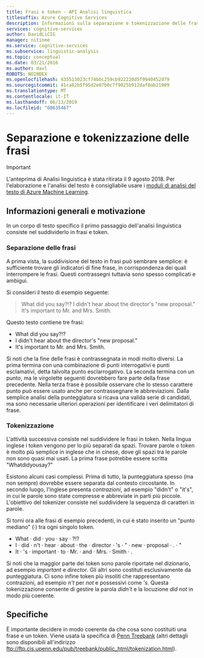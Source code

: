 ```yaml
---
title: Frasi e token - API Analisi linguistica
titlesuffix: Azure Cognitive Services
description: Informazioni sulla separazione e tokenizzazione delle frasi nell'API Analisi linguistica.
services: cognitive-services
author: DavidLiCIG
manager: nitinme
ms.service: cognitive-services
ms.subservice: linguistic-analysis
ms.topic: conceptual
ms.date: 03/21/2016
ms.author: davl
ROBOTS: NOINDEX
ms.openlocfilehash: 435513023cf74bbc259cb922220d5f9940452d79
ms.sourcegitcommit: 41ca82b5f95d2e07b0c7f9025b912daf0ab21909
ms.translationtype: MT
ms.contentlocale: it-IT
ms.lasthandoff: 06/13/2019
ms.locfileid: "60635467"
---
```

# <a name="sentence-separation-and-tokenization"></a>Separazione e tokenizzazione delle frasi

> [!IMPORTANT]
> L'anteprima di Analisi linguistica è stata ritirata il 9 agosto 2018. Per l'elaborazione e l'analisi del testo è consigliabile usare i [moduli di analisi del testo di Azure Machine Learning](https://docs.microsoft.com/azure/machine-learning/studio-module-reference/text-analytics).

## <a name="background-and-motivation"></a>Informazioni generali e motivazione

In un corpo di testo specifico il primo passaggio dell'analisi linguistica consiste nel suddividerlo in frasi e token.

### <a name="sentence-separation"></a>Separazione delle frasi

A prima vista, la suddivisione del testo in frasi può sembrare semplice: è sufficiente trovare gli indicatori di fine frase, in corrispondenza dei quali interrompere le frasi.
Questi contrassegni tuttavia sono spesso complicati e ambigui.

Si consideri il testo di esempio seguente:

> What did you say?!? I didn't hear about the director's "new proposal." It's important to Mr. and Mrs. Smith.

Questo testo contiene tre frasi:

- What did you say?!?
- I didn't hear about the director's "new proposal."
- It's important to Mr. and Mrs. Smith.

Si noti che la fine delle frasi è contrassegnata in modi molto diversi.
La prima termina con una combinazione di punti interrogativi e punti esclamativi, detta talvolta punto esclarrogativo.
La seconda termina con un punto, ma le virgolette seguenti dovrebbero fare parte della frase precedente.
Nella terza frase è possibile osservare che lo stesso carattere punto può essere usato anche per contrassegnare le abbreviazioni.
Dalla semplice analisi della punteggiatura si ricava una valida serie di candidati, ma sono necessarie ulteriori operazioni per identificare i veri delimitatori di frase.

### <a name="tokenization"></a>Tokenizzazione

L'attività successiva consiste nel suddividere le frasi in token.
Nella lingua inglese i token vengono per lo più separati da spazi.
Trovare parole o token è molto più semplice in inglese che in cinese, dove gli spazi tra le parole non sono quasi mai usati.
La prima frase potrebbe essere scritta "Whatdidyousay?"

Esistono alcuni casi complessi.
Prima di tutto, la punteggiatura spesso (ma non sempre) dovrebbe essere separata dal contesto circostante.
In secondo luogo, l'inglese presenta *contrazioni*, ad esempio "didn't" o "it's", in cui le parole sono state compresse e abbreviate in parti più piccole.
L'obiettivo del tokenizer consiste nel suddividere la sequenza di caratteri in parole.

Si torni ora alle frasi di esempio precedenti,
in cui è stato inserito un "punto mediano" (&middot;) tra ogni singolo token.

- What &middot; did &middot; you &middot; say &middot; ?!?
- I &middot; did &middot; n't &middot; hear &middot; about &middot; the &middot; director &middot; 's &middot; " &middot; new &middot; proposal &middot; . &middot; "
- It &middot; 's &middot; important &middot; to &middot; Mr. &middot; and &middot; Mrs. &middot; Smith &middot; .

Si noti che la maggior parte dei token sono parole riportate nel dizionario, ad esempio *important* e *director*.
Gli altri sono costituti esclusivamente da punteggiatura.
Ci sono infine token più insoliti che rappresentano contrazioni, ad esempio *n't* per *not* e possessivi come *'s*.
Questa tokenizzazione consente di gestire la parola *didn't* e la locuzione *did not* in modo più coerente.

## <a name="specification"></a>Specifiche

È importante decidere in modo coerente da che cosa sono costituiti una frase e un token.
Viene usata la specifica di [Penn Treebank](https://catalog.ldc.upenn.edu/LDC99T42) (altri dettagli sono disponibili all'indirizzo ftp://ftp.cis.upenn.edu/pub/treebank/public_html/tokenization.html).
